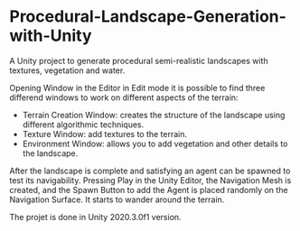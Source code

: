 # Procedural-Landscape-Generation-with-Unity
A Unity project to generate procedural semi-realistic landscapes with textures, vegetation and water.


Opening Window in the Editor in Edit mode it is possible to find three differend windows to work on different aspects of the terrain:

- Terrain Creation Window: creates the structure of the landscape using different algorithmic techniques.
- Texture Window: add textures to the terrain.
- Environment Window: allows you to add vegetation and other details to the landscape.

After the landscape is complete and satisfying an agent can be spawned to test its navigability.
Pressing Play in the Unity Editor, the Navigation Mesh is created, and the
Spawn Button to add the Agent is placed randomly on the Navigation Surface. It starts to wander around the terrain. 

The projet is done in Unity 2020.3.0f1 version.
